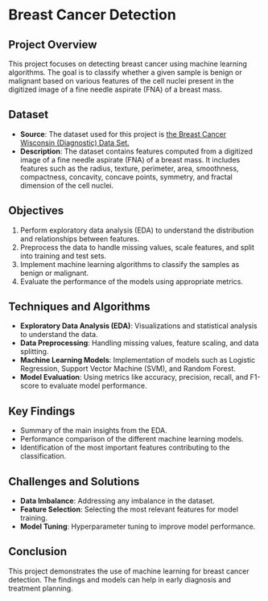 # Breast Cancer Detection

## Project Overview
This project focuses on detecting breast cancer using machine learning algorithms. The goal is to classify whether a given sample is benign or malignant based on various features of the cell nuclei present in the digitized image of a fine needle aspirate (FNA) of a breast mass.

## Dataset
- **Source**: The dataset used for this project is [the Breast Cancer Wisconsin (Diagnostic) Data Set.]()
- **Description**: The dataset contains features computed from a digitized image of a fine needle aspirate (FNA) of a breast mass. It includes features such as the radius, texture, perimeter, area, smoothness, compactness, concavity, concave points, symmetry, and fractal dimension of the cell nuclei.

## Objectives
1. Perform exploratory data analysis (EDA) to understand the distribution and relationships between features.
2. Preprocess the data to handle missing values, scale features, and split into training and test sets.
3. Implement machine learning algorithms to classify the samples as benign or malignant.
4. Evaluate the performance of the models using appropriate metrics.

## Techniques and Algorithms
- **Exploratory Data Analysis (EDA)**: Visualizations and statistical analysis to understand the data.
- **Data Preprocessing**: Handling missing values, feature scaling, and data splitting.
- **Machine Learning Models**: Implementation of models such as Logistic Regression, Support Vector Machine (SVM), and Random Forest.
- **Model Evaluation**: Using metrics like accuracy, precision, recall, and F1-score to evaluate model performance.

## Key Findings
- Summary of the main insights from the EDA.
- Performance comparison of the different machine learning models.
- Identification of the most important features contributing to the classification.

## Challenges and Solutions
- **Data Imbalance**: Addressing any imbalance in the dataset.
- **Feature Selection**: Selecting the most relevant features for model training.
- **Model Tuning**: Hyperparameter tuning to improve model performance.

## Conclusion
This project demonstrates the use of machine learning for breast cancer detection. The findings and models can help in early diagnosis and treatment planning.
